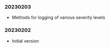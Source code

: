 ### 20230203

  * Methods for logging of various severity levels

### 20230202

  * Initial version
